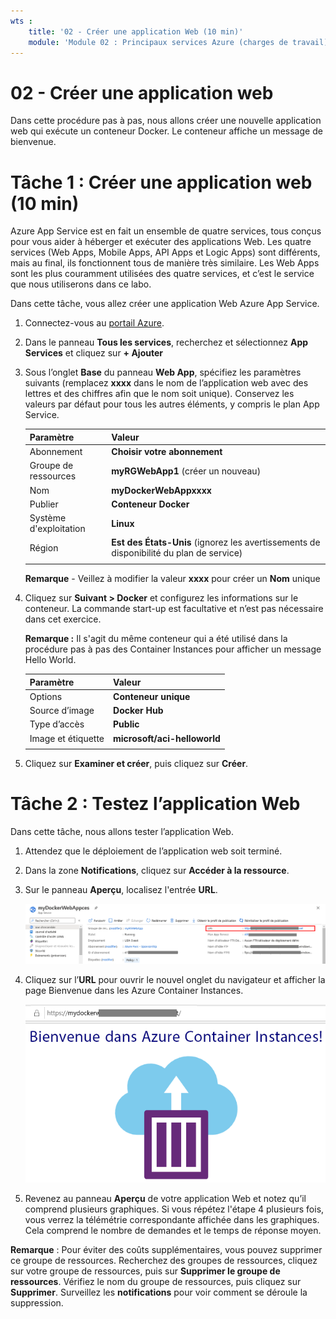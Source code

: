 ```yaml
---
wts :
    title: '02 - Créer une application Web (10 min)'
    module: 'Module 02 : Principaux services Azure (charges de travail)'
---
```

# 02 - Créer une application web

Dans cette procédure pas à pas, nous allons créer une nouvelle application web qui exécute un conteneur Docker. Le conteneur affiche un message de bienvenue. 

# Tâche 1 : Créer une application web (10 min)

Azure App Service est en fait un ensemble de quatre services, tous conçus pour vous aider à héberger et exécuter des applications Web. Les quatre services (Web Apps, Mobile Apps, API Apps et Logic Apps) sont différents, mais au final, ils fonctionnent tous de manière très similaire. Les Web Apps sont les plus couramment utilisées des quatre services, et c’est le service que nous utiliserons dans ce labo.

Dans cette tâche, vous allez créer une application Web Azure App Service. 

1. Connectez-vous au [portail Azure](http://portal.azure.com/). 

2. Dans le panneau **Tous les services**, recherchez et sélectionnez **App Services** et cliquez sur **+ Ajouter**

3. Sous l’onglet **Base** du panneau **Web App**, spécifiez les paramètres suivants (remplacez **xxxx** dans le nom de l’application web avec des lettres et des chiffres afin que le nom soit unique). Conservez les valeurs par défaut pour tous les autres éléments, y compris le plan App Service. 

    | Paramètre | Valeur |
    | -- | -- |
    | Abonnement | **Choisir votre abonnement** |
    | Groupe de ressources | **myRGWebApp1** (créer un nouveau) |
    | Nom | **myDockerWebAppxxxx** |
    | Publier | **Conteneur Docker** |
    | Système d'exploitation | **Linux** |
    | Région | **Est des États-Unis** (ignorez les avertissements de disponibilité du plan de service) |
    | | |	
    
    **Remarque** - Veillez à modifier la valeur **xxxx** pour créer un **Nom** unique

4. Cliquez sur **Suivant > Docker** et configurez les informations sur le conteneur. La commande start-up est facultative et n’est pas nécessaire dans cet exercice. 

    **Remarque :** Il s'agit du même conteneur qui a été utilisé dans la procédure pas à pas des Container Instances pour afficher un message Hello World. 

    | Paramètre | Valeur |
    | -- | -- |
    | Options | **Conteneur unique** |
    | Source d’image | **Docker Hub** |
    | Type d’accès | **Public** |
    | Image et étiquette | **microsoft/aci-helloworld** |
    | | |	


5. Cliquez sur **Examiner et créer**, puis cliquez sur **Créer**. 

# Tâche 2 : Testez l’application Web

Dans cette tâche, nous allons tester l’application Web.

1. Attendez que le déploiement de l’application web soit terminé.

2. Dans la zone **Notifications**, cliquez sur **Accéder à la ressource**. 

3. Sur le panneau **Aperçu**, localisez l'entrée **URL**. 

    ![Capture d’écran du panneau des propriétés de l’application web. L’URL est mise en surbrillance.](../images/0801.png)

4. Cliquez sur l’**URL** pour ouvrir le nouvel onglet du navigateur et afficher la page Bienvenue dans les Azure Container Instances.

    ![Capture d’écran de la page de bienvenue dans les instances de conteneur Azure.](../images/0802.png)

5. Revenez au panneau **Aperçu** de votre application Web et notez qu’il comprend plusieurs graphiques. Si vous répétez l'étape 4 plusieurs fois, vous verrez la télémétrie correspondante affichée dans les graphiques. Cela comprend le nombre de demandes et le temps de réponse moyen. 

**Remarque** : Pour éviter des coûts supplémentaires, vous pouvez supprimer ce groupe de ressources. Recherchez des groupes de ressources, cliquez sur votre groupe de ressources, puis sur **Supprimer le groupe de ressources**. Vérifiez le nom du groupe de ressources, puis cliquez sur **Supprimer**. Surveillez les **notifications** pour voir comment se déroule la suppression.

